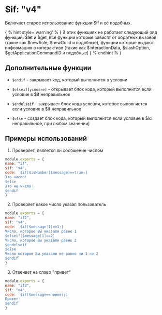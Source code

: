  # $if: "v4"
 Включает старое использование функции $if и её подобных. 

{ % hint style='warning' % } В этих функциях не работает следующий ряд функций: $let и $get, все функции которые зависят от обратных вызовов (такие как $newRole, $newGuild и подобные), функции которые выдают инфоомацию о интерактиве (такие как $interactionData, $slashOption, $getApplicationCommandID и подобные) { % endhint % }

 ## Дополнительные функции
* `$endif` - закрывает код, который выполнится в условии

* `$elseif[условие]` - открывает блок кода, который выполнится если условие в $if неправильное

* `$endelseif` - закрывает блок кода условия, которое выполняется если условие в $if неправильное

* `$else` - создает блок кода, который выполнится если условие в $id неправильное, при любом значении]

## Примеры использований
1. Проверяет, является ли сообщение числом
```javascript
module.exports = {
name: "if",
$if: "v4",
code: `$if[$isNumber[$message]==true;]
Это число!
$else
Это не число!
$endif`
}
```
2. Проверяет какое число указал пользователь
```javascript
module.exports = {
name: "if2",
$if: "v4",
code: `$if[$message[1]==1;]
Число, которое Вы указали равно 1
$elseif[$message[1]==2]
Число, которое Вы указали равно 2
$endelseif
$else
Число которое Вы указали не равно ни 1 ни 2
$endif`
}
```
3. Отвечает на слово "привет"
```javascript
module.exports = {
name: "if3",
$if: "v4",
code: `$if[$message==привет;]
Привет!
$endif`
}
```
